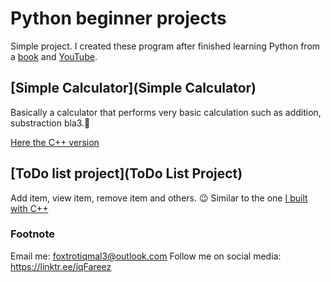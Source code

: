 # Python beginner projects

Simple project. I created these program after finished learning Python from a [book](https://inventwithpython.com/) and [YouTube](https://www.youtube.com/playlist?list=PLlrxD0HtieHhS8VzuMCfQD4uJ9yne1mE6).

## [Simple Calculator](Simple Calculator)

Basically a calculator that performs very basic calculation such as addition, substraction bla3.:grimacing:

[Here the C++ version](https://github.com/fareezMaple/cpp_Project/tree/master/simple%20calculator)

## [ToDo list project](ToDo List Project)

Add item, view item, remove item and others. :wink:
Similar to the one [I built with C++](https://github.com/fareezMaple/cpp_Project/tree/master/todoList)

### Footnote

Email me: foxtrotiqmal3@outlook.com
Follow me on social media: https://linktr.ee/iqFareez
